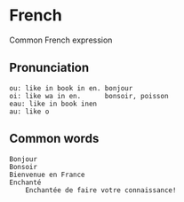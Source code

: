 # French
Common French expression

## Pronunciation
    ou: like in book in en. bonjour
    oi: like wa in en.      bonsoir, poisson
    eau: like in book inen
    au: like o

## Common words
    Bonjour
    Bonsoir
    Bienvenue en France
    Enchanté
        Enchantée de faire votre connaissance!
